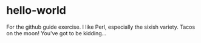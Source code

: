 # hello-world
For the github guide exercise.
I like Perl, especially the sixish variety.
Tacos on the moon! You've got to be kidding...
